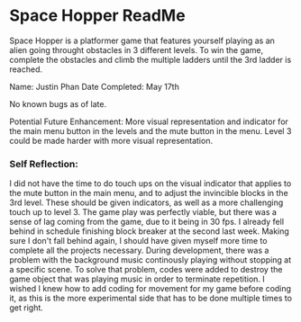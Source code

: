# Space Hopper ReadMe

Space Hopper is a platformer game that features yourself playing as an alien going throught obstacles in 3 different levels. To win the game, complete the obstacles and climb the multiple ladders until the 3rd ladder is reached.

Name: Justin Phan
Date Completed: May 17th

No known bugs as of late.

Potential Future Enhancement: More visual representation and indicator for the main menu button in the levels and the mute button in the menu. Level 3 could be made harder with more visual representation.

### Self Reflection:
I did not have the time to do touch ups on the visual indicator that applies to the mute button in the main menu, and to adjust the invincible blocks in the 3rd level. These should be given indicators, as well as a more challenging touch up to level 3. The game play was perfectly viable, but there was a sense of lag coming from the game, due to it being in 30 fps. I already fell behind in schedule finishing block breaker at the second last week. Making sure I don't fall behind again, I should have given myself more time to complete all the projects necessary. During development, there was a problem with the background music continously playing without stopping at a specific scene. To solve that problem, codes were added to destroy the game object that was playing music in order to terminate repetition. I wished I knew how to add coding for movement for my game before coding it, as this is the more experimental side that has to be done multiple times to get right.
